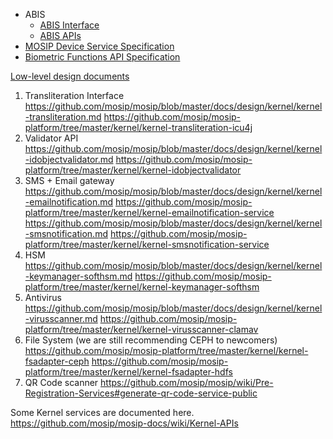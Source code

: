 * ABIS
    * [ABIS Interface](Automated-Biometric-Identification-System-(ABIS)-Interface)
    * [ABIS APIs](ABIS-APIs)
* [MOSIP Device Service Specification](MOSIP-Device-Service-Specification)
* [Biometric Functions API Specification](Biometric-Functions-API-Specification)

[Low-level design documents](mosip-docs/tree/master/design)

1. Transliteration Interface
https://github.com/mosip/mosip/blob/master/docs/design/kernel/kernel-transliteration.md
https://github.com/mosip/mosip-platform/tree/master/kernel/kernel-transliteration-icu4j
2. Validator API
https://github.com/mosip/mosip/blob/master/docs/design/kernel/kernel-idobjectvalidator.md
https://github.com/mosip/mosip-platform/tree/master/kernel/kernel-idobjectvalidator
3. SMS + Email gateway
https://github.com/mosip/mosip/blob/master/docs/design/kernel/kernel-emailnotification.md
https://github.com/mosip/mosip-platform/tree/master/kernel/kernel-emailnotification-service
https://github.com/mosip/mosip/blob/master/docs/design/kernel/kernel-smsnotification.md
https://github.com/mosip/mosip-platform/tree/master/kernel/kernel-smsnotification-service
4. HSM
https://github.com/mosip/mosip/blob/master/docs/design/kernel/kernel-keymanager-softhsm.md
https://github.com/mosip/mosip-platform/tree/master/kernel/kernel-keymanager-softhsm
5. Antivirus
https://github.com/mosip/mosip/blob/master/docs/design/kernel/kernel-virusscanner.md
https://github.com/mosip/mosip-platform/tree/master/kernel/kernel-virusscanner-clamav
6. File System (we are still recommending CEPH to newcomers)
https://github.com/mosip/mosip-platform/tree/master/kernel/kernel-fsadapter-ceph
https://github.com/mosip/mosip-platform/tree/master/kernel/kernel-fsadapter-hdfs
7. QR Code scanner
 https://github.com/mosip/mosip/wiki/Pre-Registration-Services#generate-qr-code-service-public

Some Kernel services are documented here.
https://github.com/mosip/mosip-docs/wiki/Kernel-APIs
